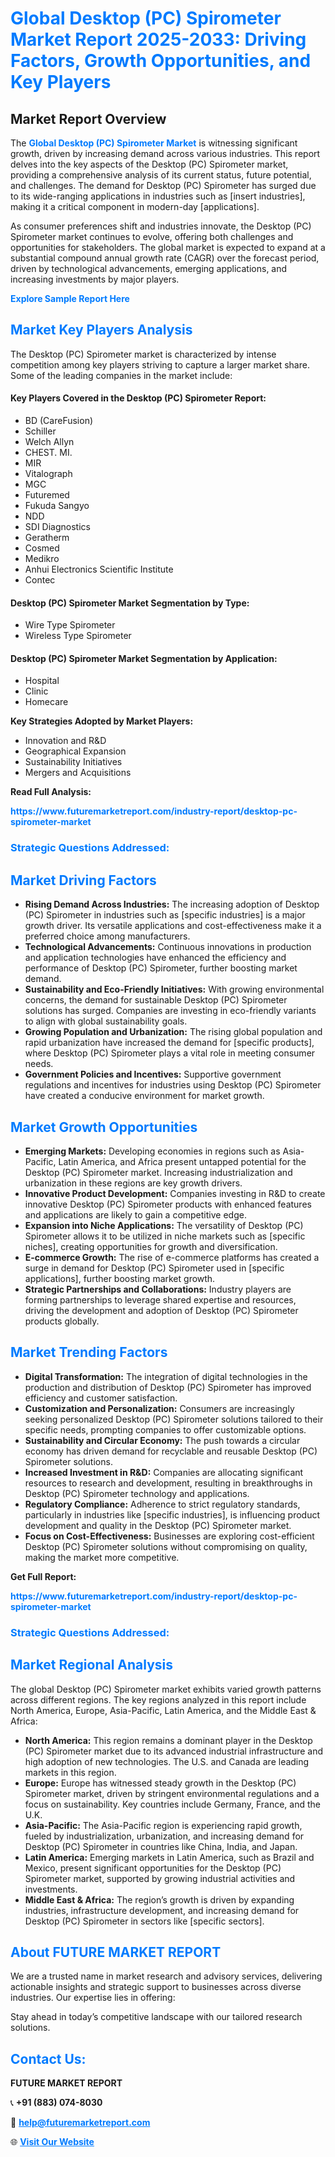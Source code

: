 <h1 style="color: #007BFF;">Global Desktop (PC) Spirometer Market Report 2025-2033: Driving Factors, Growth Opportunities, and Key Players</h1>

<section id="overview">
<h2>Market Report Overview</h2>
<p>The <a href="https://www.futuremarketreport.com/industry-report/desktop-pc-spirometer-market" style="color: #007BFF; text-decoration: none;"><strong>Global Desktop (PC) Spirometer Market</strong></a> is witnessing significant growth, driven by increasing demand across various industries. This report delves into the key aspects of the Desktop (PC) Spirometer market, providing a comprehensive analysis of its current status, future potential, and challenges. The demand for Desktop (PC) Spirometer has surged due to its wide-ranging applications in industries such as [insert industries], making it a critical component in modern-day [applications].</p>
<p>As consumer preferences shift and industries innovate, the Desktop (PC) Spirometer market continues to evolve, offering both challenges and opportunities for stakeholders. The global market is expected to expand at a substantial compound annual growth rate (CAGR) over the forecast period, driven by technological advancements, emerging applications, and increasing investments by major players.</p>
</section>

<section id="overview">
<p><a href="https://www.futuremarketreport.com/request-sample/reportId=84835" style="color: #007BFF; text-decoration: none;"><strong>Explore Sample Report Here</strong></a></p>
</section>

<section id="key-players">
<h2 style="color: #007BFF;">Market Key Players Analysis</h2>
<p>The Desktop (PC) Spirometer market is characterized by intense competition among key players striving to capture a larger market share. Some of the leading companies in the market include:</p>
<h4>Key Players Covered in the Desktop (PC) Spirometer Report:</h4>
<ul><li>BD (CareFusion)</li><li>Schiller</li><li>Welch Allyn</li><li>CHEST. MI.</li><li>MIR</li><li>Vitalograph</li><li>MGC</li><li>Futuremed</li><li>Fukuda Sangyo</li><li>NDD</li><li>SDI Diagnostics</li><li>Geratherm</li><li>Cosmed</li><li>Medikro</li><li>Anhui Electronics Scientific Institute</li><li>Contec</li></ul>
<h4>Desktop (PC) Spirometer Market Segmentation by Type:</h4>
<ul><li>Wire Type Spirometer</li><li>Wireless Type Spirometer</li></ul>

<h4>Desktop (PC) Spirometer Market Segmentation by Application:</h4>
<ul><li>Hospital</li><li>Clinic</li><li>Homecare</li></ul>
<p><strong>Key Strategies Adopted by Market Players:</strong></p>
<ul>
<li>Innovation and R&D</li>
<li>Geographical Expansion</li>
<li>Sustainability Initiatives</li>
<li>Mergers and Acquisitions</li>
</ul>
</section>

<section>
<p><strong>Read Full Analysis: </strong></p><a href="https://www.futuremarketreport.com/industry-report/desktop-pc-spirometer-market" style="color: #007BFF; text-decoration: none;"><strong>https://www.futuremarketreport.com/industry-report/desktop-pc-spirometer-market</strong></a>
<h3 style="color: #007BFF;">Strategic Questions Addressed:</h3>
</section>

<section id="driving-factors">
<h2 style="color: #007BFF;">Market Driving Factors</h2>
<ul>
<li><strong>Rising Demand Across Industries:</strong> The increasing adoption of Desktop (PC) Spirometer in industries such as [specific industries] is a major growth driver. Its versatile applications and cost-effectiveness make it a preferred choice among manufacturers.</li>
<li><strong>Technological Advancements:</strong> Continuous innovations in production and application technologies have enhanced the efficiency and performance of Desktop (PC) Spirometer, further boosting market demand.</li>
<li><strong>Sustainability and Eco-Friendly Initiatives:</strong> With growing environmental concerns, the demand for sustainable Desktop (PC) Spirometer solutions has surged. Companies are investing in eco-friendly variants to align with global sustainability goals.</li>
<li><strong>Growing Population and Urbanization:</strong> The rising global population and rapid urbanization have increased the demand for [specific products], where Desktop (PC) Spirometer plays a vital role in meeting consumer needs.</li>
<li><strong>Government Policies and Incentives:</strong> Supportive government regulations and incentives for industries using Desktop (PC) Spirometer have created a conducive environment for market growth.</li>
</ul>
</section>

<section id="growth-opportunities">
<h2 style="color: #007BFF;">Market Growth Opportunities</h2>
<ul>
<li><strong>Emerging Markets:</strong> Developing economies in regions such as Asia-Pacific, Latin America, and Africa present untapped potential for the Desktop (PC) Spirometer market. Increasing industrialization and urbanization in these regions are key growth drivers.</li>
<li><strong>Innovative Product Development:</strong> Companies investing in R&D to create innovative Desktop (PC) Spirometer products with enhanced features and applications are likely to gain a competitive edge.</li>
<li><strong>Expansion into Niche Applications:</strong> The versatility of Desktop (PC) Spirometer allows it to be utilized in niche markets such as [specific niches], creating opportunities for growth and diversification.</li>
<li><strong>E-commerce Growth:</strong> The rise of e-commerce platforms has created a surge in demand for Desktop (PC) Spirometer used in [specific applications], further boosting market growth.</li>
<li><strong>Strategic Partnerships and Collaborations:</strong> Industry players are forming partnerships to leverage shared expertise and resources, driving the development and adoption of Desktop (PC) Spirometer products globally.</li>
</ul>
</section>

<section id="trending-factors">
<h2 style="color: #007BFF;">Market Trending Factors</h2>
<ul>
<li><strong>Digital Transformation:</strong> The integration of digital technologies in the production and distribution of Desktop (PC) Spirometer has improved efficiency and customer satisfaction.</li>
<li><strong>Customization and Personalization:</strong> Consumers are increasingly seeking personalized Desktop (PC) Spirometer solutions tailored to their specific needs, prompting companies to offer customizable options.</li>
<li><strong>Sustainability and Circular Economy:</strong> The push towards a circular economy has driven demand for recyclable and reusable Desktop (PC) Spirometer solutions.</li>
<li><strong>Increased Investment in R&D:</strong> Companies are allocating significant resources to research and development, resulting in breakthroughs in Desktop (PC) Spirometer technology and applications.</li>
<li><strong>Regulatory Compliance:</strong> Adherence to strict regulatory standards, particularly in industries like [specific industries], is influencing product development and quality in the Desktop (PC) Spirometer market.</li>
<li><strong>Focus on Cost-Effectiveness:</strong> Businesses are exploring cost-efficient Desktop (PC) Spirometer solutions without compromising on quality, making the market more competitive.</li>
</ul>
</section>

<section>
<p><strong>Get Full Report: </strong></p><a href="https://www.futuremarketreport.com/industry-report/desktop-pc-spirometer-market" style="color: #007BFF; text-decoration: none;"><strong>https://www.futuremarketreport.com/industry-report/desktop-pc-spirometer-market</strong></a>
<h3 style="color: #007BFF;">Strategic Questions Addressed:</h3>
</section>


<section id="regional-analysis">
<h2 style="color: #007BFF;">Market Regional Analysis</h2>
<p>The global Desktop (PC) Spirometer market exhibits varied growth patterns across different regions. The key regions analyzed in this report include North America, Europe, Asia-Pacific, Latin America, and the Middle East & Africa:</p>
<ul>
<li><strong>North America:</strong> This region remains a dominant player in the Desktop (PC) Spirometer market due to its advanced industrial infrastructure and high adoption of new technologies. The U.S. and Canada are leading markets in this region.</li>
<li><strong>Europe:</strong> Europe has witnessed steady growth in the Desktop (PC) Spirometer market, driven by stringent environmental regulations and a focus on sustainability. Key countries include Germany, France, and the U.K.</li>
<li><strong>Asia-Pacific:</strong> The Asia-Pacific region is experiencing rapid growth, fueled by industrialization, urbanization, and increasing demand for Desktop (PC) Spirometer in countries like China, India, and Japan.</li>
<li><strong>Latin America:</strong> Emerging markets in Latin America, such as Brazil and Mexico, present significant opportunities for the Desktop (PC) Spirometer market, supported by growing industrial activities and investments.</li>
<li><strong>Middle East & Africa:</strong> The region’s growth is driven by expanding industries, infrastructure development, and increasing demand for Desktop (PC) Spirometer in sectors like [specific sectors].</li>
</ul>
</section>

<footer>
<h2 style="color: #007BFF;">About FUTURE MARKET REPORT</h2>
<p>We are a trusted name in market research and advisory services, delivering actionable insights and strategic support to businesses across diverse industries. Our expertise lies in offering:</p>

<p>Stay ahead in today’s competitive landscape with our tailored research solutions.</p>

<h2 style="color: #007BFF;">Contact Us:</h2>
<p><strong>FUTURE MARKET REPORT</strong></p>
<p>📞 <strong>+91 (883) 074-8030</strong></p>
<p>📧 <strong><a href="mailto:help@futuremarketreport.com" style="color: #007BFF;">help@futuremarketreport.com</a></strong></p>
<p>🌐 <strong><a href="https://www.futuremarketreport.com/" style="color: #007BFF;">Visit Our Website</a></strong></p>
</footer>